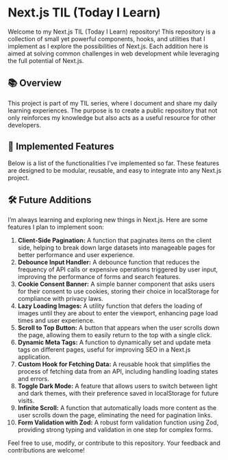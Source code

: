 # Next.js TIL (Today I Learn)

Welcome to my Next.js TIL (Today I Learn) repository! This repository is a collection of small yet powerful components, hooks, and utilities that I implement as I explore the possibilities of Next.js. Each addition here is aimed at solving common challenges in web development while leveraging the full potential of Next.js.

## 📚 Overview

This project is part of my TIL series, where I document and share my daily learning experiences. The purpose is to create a public repository that not only reinforces my knowledge but also acts as a useful resource for other developers.

## 🚀 Implemented Features

Below is a list of the functionalities I’ve implemented so far. These features are designed to be modular, reusable, and easy to integrate into any Next.js project.

## 🛠️ Future Additions
I’m always learning and exploring new things in Next.js. Here are some features I plan to implement soon:

1. **Client-Side Pagination:** A function that paginates items on the client side, helping to break down large datasets into manageable pages for better performance and user experience.
2. **Debounce Input Handler:** A debounce function that reduces the frequency of API calls or expensive operations triggered by user input, improving the performance of forms and search features.
3. **Cookie Consent Banner:** A simple banner component that asks users for their consent to use cookies, storing their choice in localStorage for compliance with privacy laws.
4. **Lazy Loading Images:** A utility function that defers the loading of images until they are about to enter the viewport, enhancing page load times and user experience.
5. **Scroll to Top Button:** A button that appears when the user scrolls down the page, allowing them to easily return to the top with a single click.
6. **Dynamic Meta Tags:** A function to dynamically set and update meta tags on different pages, useful for improving SEO in a Next.js application.
7. **Custom Hook for Fetching Data:** A reusable hook that simplifies the process of fetching data from an API, including handling loading states and errors.
8. **Toggle Dark Mode:** A feature that allows users to switch between light and dark themes, with their preference saved in localStorage for future visits.
9. **Infinite Scroll:** A function that automatically loads more content as the user scrolls down the page, eliminating the need for pagination links.
10. **Form Validation with Zod:** A robust form validation function using Zod, providing strong typing and validation in one step for complex forms.

Feel free to use, modify, or contribute to this repository. Your feedback and contributions are welcome!